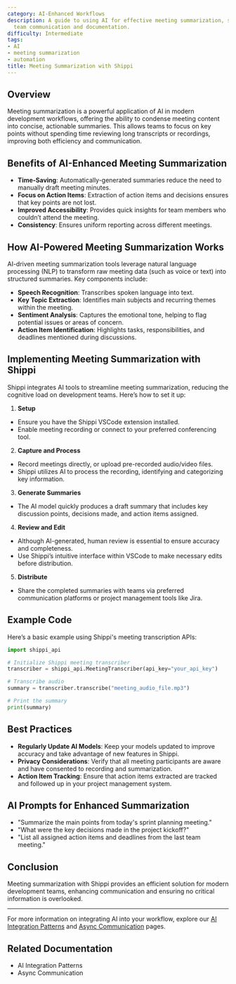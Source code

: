```yaml
---
category: AI-Enhanced Workflows
description: A guide to using AI for effective meeting summarization, streamlining
  team communication and documentation.
difficulty: Intermediate
tags:
- AI
- meeting summarization
- automation
title: Meeting Summarization with Shippi
---
```


## Overview
Meeting summarization is a powerful application of AI in modern development workflows, offering the ability to condense meeting content into concise, actionable summaries. This allows teams to focus on key points without spending time reviewing long transcripts or recordings, improving both efficiency and communication.

## Benefits of AI-Enhanced Meeting Summarization
- **Time-Saving**: Automatically-generated summaries reduce the need to manually draft meeting minutes.
- **Focus on Action Items**: Extraction of action items and decisions ensures that key points are not lost.
- **Improved Accessibility**: Provides quick insights for team members who couldn’t attend the meeting.
- **Consistency**: Ensures uniform reporting across different meetings.

## How AI-Powered Meeting Summarization Works
AI-driven meeting summarization tools leverage natural language processing (NLP) to transform raw meeting data (such as voice or text) into structured summaries. Key components include:
- **Speech Recognition**: Transcribes spoken language into text.
- **Key Topic Extraction**: Identifies main subjects and recurring themes within the meeting.
- **Sentiment Analysis**: Captures the emotional tone, helping to flag potential issues or areas of concern.
- **Action Item Identification**: Highlights tasks, responsibilities, and deadlines mentioned during discussions.

## Implementing Meeting Summarization with Shippi
Shippi integrates AI tools to streamline meeting summarization, reducing the cognitive load on development teams. Here’s how to set it up:

1. **Setup**
- Ensure you have the Shippi VSCode extension installed.
- Enable meeting recording or connect to your preferred conferencing tool.

2. **Capture and Process**
- Record meetings directly, or upload pre-recorded audio/video files.
- Shippi utilizes AI to process the recording, identifying and categorizing key information.

3. **Generate Summaries**
- The AI model quickly produces a draft summary that includes key discussion points, decisions made, and action items assigned.

4. **Review and Edit**
- Although AI-generated, human review is essential to ensure accuracy and completeness.
- Use Shippi’s intuitive interface within VSCode to make necessary edits before distribution.

5. **Distribute**
- Share the completed summaries with teams via preferred communication platforms or project management tools like Jira.

## Example Code
Here’s a basic example using Shippi's meeting transcription APIs:
```python
import shippi_api

# Initialize Shippi meeting transcriber
transcriber = shippi_api.MeetingTranscriber(api_key="your_api_key")

# Transcribe audio
summary = transcriber.transcribe("meeting_audio_file.mp3")

# Print the summary
print(summary)
```

## Best Practices
- **Regularly Update AI Models**: Keep your models updated to improve accuracy and take advantage of new features in Shippi.
- **Privacy Considerations**: Verify that all meeting participants are aware and have consented to recording and summarization.
- **Action Item Tracking**: Ensure that action items extracted are tracked and followed up in your project management system.

## AI Prompts for Enhanced Summarization
- "Summarize the main points from today's sprint planning meeting."
- "What were the key decisions made in the project kickoff?"
- "List all assigned action items and deadlines from the last team meeting."

## Conclusion
Meeting summarization with Shippi provides an efficient solution for modern development teams, enhancing communication and ensuring no critical information is overlooked.

---

For more information on integrating AI into your workflow, explore our [AI Integration Patterns](./ai-integration-patterns) and [Async Communication](./async-communication) pages.

## Related Documentation
- AI Integration Patterns
- Async Communication
